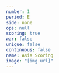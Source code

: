 ```yaml
---
number: 1
period: E
side: none
ops: null
scoring: true
war: false
unique: false
continuous: false
name: Asia Scoring
image: "[img url]"
---
```


